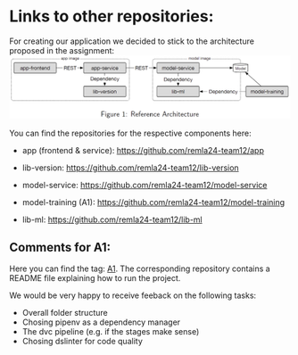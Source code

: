 # Links to other repositories:
For creating our application we decided to stick to the architecture proposed in the assignment:
![](/assets/architecture.png)

You can find the repositories for the respective components here:
- app (frontend & service): https://github.com/remla24-team12/app
- lib-version: https://github.com/remla24-team12/lib-version 

- model-service: https://github.com/remla24-team12/model-service  
- model-training (A1): https://github.com/remla24-team12/model-training
- lib-ml: https://github.com/remla24-team12/lib-ml 


## Comments for A1:
Here you can find the tag: [A1](https://github.com/killB0x/remla24-team12/releases/tag/A1). The corresponding repository contains a README file explaining how to run the project. 

We would be very happy to receive feeback on the following tasks:
  - Overall folder structure
  - Chosing pipenv as a dependency manager
  - The dvc pipeline (e.g. if the stages make sense)
  - Chosing dslinter for code quality
